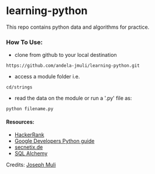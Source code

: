 # learning-python
This repo contains python data and algorithms for practice.  

### How To Use:  
* clone from github to your local destination  
```
https://github.com/andela-jmuli/learning-python.git

```
* access a module folder i.e.  
```
cd/strings
```  
* read the data on the module or run a '.py' file as:  
```
python filename.py
```

#### Resources:  
* [HackerRank](https://www.hackerrank.com)  
* [Google Developers Python guide](https://developers.google.com/edu/python)  
* [secnetix.de](http://www.secnetix.de/olli/Python/lambda_functions.hawk) 
* [SQL Alchemy](sqlalchemy.org)


Credits: [Joseph Muli](https://github.com/andela-jmuli)
